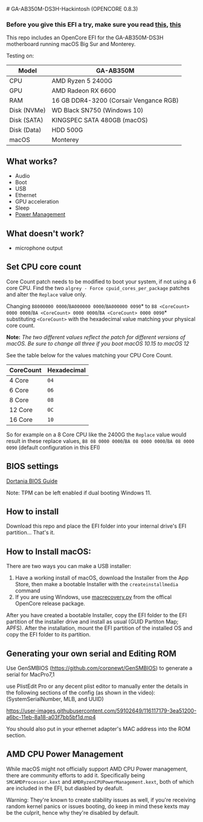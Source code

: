 <?xml version="1.0" encoding="UTF-8"?>
<!DOCTYPE plist PUBLIC "-//Apple//DTD PLIST 1.0//EN" "http://www.apple.com/DTDs/PropertyList-1.0.dtd">
<plist version="1.0">
<dict>
	<key># GA-AB350M-DS3H-Hackintosh (OPENCORE 0.8.3)</key>
	<string>
 
### Before you give this EFI a try, make sure you read [this](#set-cpu-core-count), [this](#generating-your-own-serial-and-editing-rom)

This repo includes an OpenCore EFI for the GA-AB350M-DS3H motherboard running macOS Big Sur and Monterey.

Testing on:

Model | GA-AB350M
------------- | ---------------
CPU | AMD Ryzen 5 2400G
GPU | AMD Radeon RX 6600
RAM | 16 GB DDR4-3200 (Corsair Vengance RGB)
Disk (NVMe) | WD Black SN750 (Windows 10)
Disk (SATA) | KINGSPEC SATA 480GB (macOS)
Disk (Data) | HDD 500G
macOS | Monterey

## What works?

- Audio
- Boot
- USB
- Ethernet
- GPU acceleration
- Sleep
- [Power Management](#AMD-CPU-Power-Management)

## What doesn't work?

- microphone output

## Set CPU core count

Core Count patch needs to be modified to boot your system, if not using a 6 core CPU. Find the two `algrey - Force cpuid_cores_per_package` patches and alter the `Replace` value only.

Changing `B8000000 0000`/`BA000000 0000`/`BA000000 0090`* to `B8 <CoreCount> 0000 0000`/`BA <CoreCount> 0000 0000`/`BA <CoreCount> 0000 0090`* substituting `<CoreCount>` with the hexadecimal value matching your physical core count.

**Note:** *The two different values reflect the patch for different versions of macOS. Be sure to change all three if you boot macOS 10.15 to macOS 12*

See the table below for the values matching your CPU Core Count.

| CoreCount | Hexadecimal |
|--------|---------|
|   4 Core  | `04` |
|   6 Core  | `06` |
|   8 Core  | `08` |
|   12 Core | `0C` |
|   16 Core | `10` |

  So for example on a 8 Core CPU like the 2400G the `Replace` value would result in these replace values, `B8 08 0000 0000`/`BA 08 0000 0000`/`BA 08 0000 0090` (default configuration in this EFI)

## BIOS settings

[Dortania BIOS Guide](https://dortania.github.io/OpenCore-Install-Guide/AMD/zen.html#amd-bios-settings)

Note: TPM can be left enabled if dual booting Windows 11.

## How to install

Download this repo and place the EFI folder into your internal drive's EFI partition... That's it.

## How to Install macOS:

There are two ways you can make a USB installer:

1. Have a working install of macOS, download the Installer from the App Store, then make a bootable Installer with the `createinstallmedia` command
2. If you are using Windows, use [macrecovery.py](https://dortania.github.io/OpenCore-Install-Guide/installer-guide/winblows-install.html) from the offical OpenCore release package.

After you have created a bootable Installer, copy the EFI folder to the EFI partition of the installer drive and install as usual (GUID Partiton Map; APFS). After the installation, mount the EFI partition of the installed OS and copy the EFI folder to its partition.

## Generating your own serial and Editing ROM

Use GenSMBIOS (https://github.com/corpnewt/GenSMBIOS) to generate a serial for MacPro7,1

use PlistEdit Pro or any decent plist editor to manually enter the details in the following sections of the config (as shown in the video): (SystemSerialNumber, MLB, and UUID)

https://user-images.githubusercontent.com/59102649/116117179-3ea51200-a6bc-11eb-8a18-a03f7bb5bf1d.mp4

You should also put in your ethernet adapter's MAC address into the ROM section.

## AMD CPU Power Management

While macOS might not officially support AMD CPU Power management, there are community efforts to add it. Specifically being `SMCAMDProcessor.kext` and `AMDRyzenCPUPowerManagement.kext`, both of which are included in the EFI, but diasbled by deafult.

Warning: They're known to create stability issues as well, if you're receiving random kernel panics or issues booting, do keep in mind these kexts may be the culprit, hence why they're disabled by default.

</string>
</dict>
</plist>

